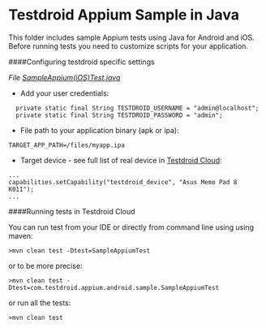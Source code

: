 Testdroid Appium Sample in Java
===========================

This folder includes sample Appium tests using Java for Android and iOS. Before running tests you need to customize scripts
for your application. 

####Configuring testdroid specific settings

*File  [SampleAppium(iOS)Test.java](https://github.com/bitbar/testdroid-samples/blob/master/appium/sample-scripts/java/src/test/java/com/testdroid/appium/android/sample/SampleAppiumTest.java)* 
- Add your user credentials:
```
  private static final String TESTDROID_USERNAME = "admin@localhost";
  private static final String TESTDROID_PASSWORD = "admin";
```
- File path to your application binary (apk or ipa):
```
TARGET_APP_PATH=/files/myapp.ipa
```
- Target device - see full list of real device in [Testdroid Cloud](https://cloud.testdroid.com/web/devices#):
```
...
capabilities.setCapability("testdroid_device", "Asus Memo Pad 8 K011");
...
```

####Running tests in Testdroid Cloud

You can run test from your IDE or directly from command line using using maven:
``` 
>mvn clean test -Dtest=SampleAppiumTest
```
or to be more precise: 
```
>mvn clean test -Dtest=com.testdroid.appium.android.sample.SampleAppiumTest
```
or run all the tests:
``` 
>mvn clean test 
```
